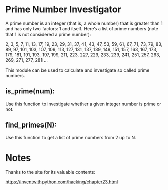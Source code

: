 # Prime Number Investigator
A prime number is an integer (that is, a whole number) that is greater than 1 and has only two factors: 1 and itself.
Here’s a list of prime numbers (note that 1 is not considered a prime number):

2, 3, 5, 7, 11, 13, 17, 19, 23, 29, 31, 37, 41, 43, 47, 53, 59, 61, 67, 71, 73, 79, 83, 89, 97, 101, 103, 107, 109, 113, 127, 131, 137, 139, 149, 151, 157, 163, 167, 173, 179, 181, 191, 193, 197, 199, 211, 223, 227, 229, 233, 239, 241, 251, 257, 263, 269, 271, 277, 281 …

This module can be used to calculate and investigate so called prime numbers.

## is_prime(num):

Use this function to investigate whether a given integer number is prime or not.

## find_primes(N):

Use this function to get a list of prime numbers from 2 up to N.

# Notes

Thanks to the site for its valuable contents:

https://inventwithpython.com/hacking/chapter23.html
